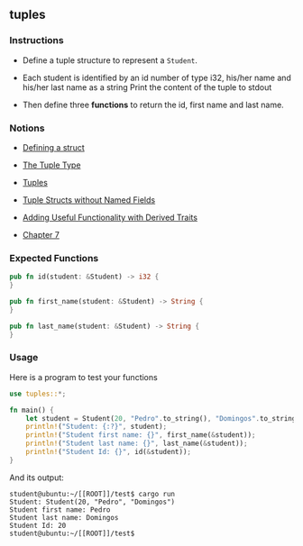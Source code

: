 ## tuples

### Instructions

- Define a tuple structure to represent a `Student`.

- Each student is identified by an id number of type i32, his/her name and his/her last name as a string Print the content of the tuple to stdout

- Then define three **functions** to return the id, first name and last name.

### Notions

- [Defining a struct](https://doc.rust-lang.org/stable/book/ch05-01-defining-structs.html)

- [The Tuple Type](https://doc.rust-lang.org/stable/book/ch03-02-data-types.html?highlight=accessing%20a%20tuple#compound-types)

- [Tuples](https://doc.rust-lang.org/rust-by-example/primitives/tuples.html)

- [Tuple Structs without Named Fields](https://doc.rust-lang.org/stable/book/ch05-01-defining-structs.html?highlight=tuple#using-tuple-structs-without-named-fields-to-create-different-types)

- [Adding Useful Functionality with Derived Traits](https://doc.rust-lang.org/stable/book/ch05-02-example-structs.html?highlight=debug%20deriv#adding-useful-functionality-with-derived-traits)

- [Chapter 7](https://doc.rust-lang.org/stable/book/ch07-03-paths-for-referring-to-an-item-in-the-module-tree.html)

### Expected Functions

```rust
pub fn id(student: &Student) -> i32 {
}

pub fn first_name(student: &Student) -> String {
}

pub fn last_name(student: &Student) -> String {
}
```

### Usage

Here is a program to test your functions

```rust
use tuples::*;

fn main() {
	let student = Student(20, "Pedro".to_string(), "Domingos".to_string());
	println!("Student: {:?}", student);
	println!("Student first name: {}", first_name(&student));
	println!("Student last name: {}", last_name(&student));
	println!("Student Id: {}", id(&student));
}
```

And its output:

```console
student@ubuntu:~/[[ROOT]]/test$ cargo run
Student: Student(20, "Pedro", "Domingos")
Student first name: Pedro
Student last name: Domingos
Student Id: 20
student@ubuntu:~/[[ROOT]]/test$
```

